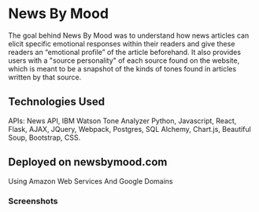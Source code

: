 # News By Mood

The goal behind News By Mood was to understand how news articles can elicit specific emotional responses within their readers and give these readers an “emotional profile” of the article beforehand. It also provides users with a "source personality" of each source found on the website, which is meant to be a snapshot of the kinds of tones found in articles written by that source. 

## Technologies Used

APIs: News API, IBM Watson Tone Analyzer
Python, Javascript, React, Flask, AJAX, JQuery, Webpack, Postgres, SQL Alchemy, Chart.js, Beautiful Soup, Bootstrap, CSS.

## Deployed on newsbymood.com

Using Amazon Web Services And Google Domains

### Screenshots



